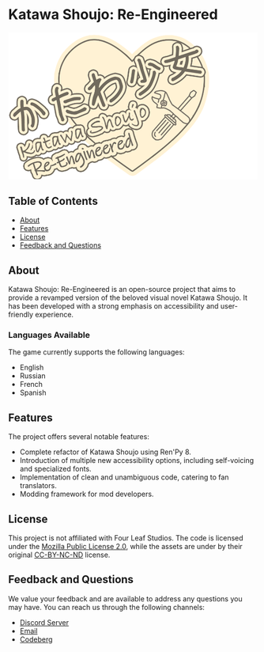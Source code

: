 # Katawa Shoujo: Re-Engineered

[![Logo](game/gui/logo/large.png)](#)

## Table of Contents
- [About](#about)
- [Features](#features)
- [License](#license)
- [Feedback and Questions](#feedback-and-questions)

## About
Katawa Shoujo: Re-Engineered is an open-source project that aims to provide a revamped version of the beloved visual novel Katawa Shoujo. It has been developed with a strong emphasis on accessibility and user-friendly experience.

### Languages Available
The game currently supports the following languages:
* English
* Russian
* French
* Spanish

## Features
The project offers several notable features:
* Complete refactor of Katawa Shoujo using Ren'Py 8.
* Introduction of multiple new accessibility options, including self-voicing and specialized fonts.
* Implementation of clean and unambiguous code, catering to fan translators.
* Modding framework for mod developers.

## License
This project is not affiliated with Four Leaf Studios. The code is licensed under the [Mozilla Public License 2.0](https://mozilla.org/MPL/2.0/), while the assets are under by their original [CC-BY-NC-ND](https://creativecommons.org/licenses/by-nc-nd/3.0/) license.

## Feedback and Questions
We value your feedback and are available to address any questions you may have. You can reach us through the following channels:
- [Discord Server](https://discord.gg/RA3ZeFvNZ4)
- [Email](mailto:fleetingheartbeatstudios@gmail.com)
- [Codeberg](https://codeberg.org/fhs)
